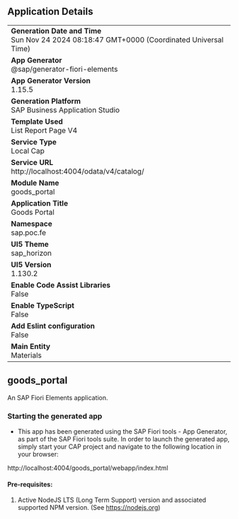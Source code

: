 ## Application Details
|               |
| ------------- |
|**Generation Date and Time**<br>Sun Nov 24 2024 08:18:47 GMT+0000 (Coordinated Universal Time)|
|**App Generator**<br>@sap/generator-fiori-elements|
|**App Generator Version**<br>1.15.5|
|**Generation Platform**<br>SAP Business Application Studio|
|**Template Used**<br>List Report Page V4|
|**Service Type**<br>Local Cap|
|**Service URL**<br>http://localhost:4004/odata/v4/catalog/|
|**Module Name**<br>goods_portal|
|**Application Title**<br>Goods Portal|
|**Namespace**<br>sap.poc.fe|
|**UI5 Theme**<br>sap_horizon|
|**UI5 Version**<br>1.130.2|
|**Enable Code Assist Libraries**<br>False|
|**Enable TypeScript**<br>False|
|**Add Eslint configuration**<br>False|
|**Main Entity**<br>Materials|

## goods_portal

An SAP Fiori Elements application.

### Starting the generated app

-   This app has been generated using the SAP Fiori tools - App Generator, as part of the SAP Fiori tools suite.  In order to launch the generated app, simply start your CAP project and navigate to the following location in your browser:

http://localhost:4004/goods_portal/webapp/index.html

#### Pre-requisites:

1. Active NodeJS LTS (Long Term Support) version and associated supported NPM version.  (See https://nodejs.org)


